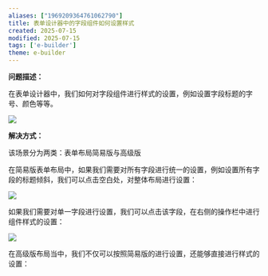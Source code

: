 ```yaml
---
aliases: ["1969209364761062790"]
title: 表单设计器中的字段组件如何设置样式
created: 2025-07-15
modified: 2025-07-15
tags: ['e-builder']
theme: e-builder
---
```


**问题描述：**

在表单设计器中，我们如何对字段组件进行样式的设置，例如设置字段标题的字号、颜色等等。

![](https://myhelpdoc.oss-cn-heyuan.aliyuncs.com/mdimages/a2b865deb003495adde6ea9f609c1fff.jpg)

**解决方式：**

该场景分为两类：表单布局简易版与高级版

在简易版表单布局中，如果我们需要对所有字段进行统一的设置，例如设置所有字段的标题倾斜，我们可以点击空白处，对整体布局进行设置：

![](https://myhelpdoc.oss-cn-heyuan.aliyuncs.com/mdimages/baab2a2d16a586e39d597954f054f198.jpg)

如果我们需要对单一字段进行设置，我们可以点击该字段，在右侧的操作栏中进行组件样式的设置：

![](https://myhelpdoc.oss-cn-heyuan.aliyuncs.com/mdimages/ad66368538026886d9cf7171eff79c96.jpg)

在高级版布局当中，我们不仅可以按照简易版的进行设置，还能够直接进行样式的设置：

